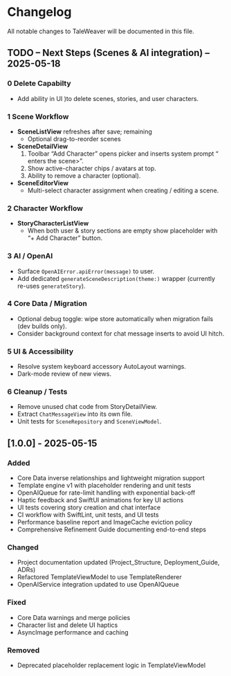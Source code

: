 # Changelog

All notable changes to TaleWeaver will be documented in this file.

## TODO – Next Steps (Scenes & AI integration) – 2025-05-18

### 0 Delete Capabilty
-   Add ability in UI )to delete scenes, stories, and user characters.

### 1 Scene Workflow
- **SceneListView** refreshes after save; remaining
  - Optional drag-to-reorder scenes
- **SceneDetailView**
  1. Toolbar “Add Character” opens picker and inserts system prompt “<Name> enters the scene>”.
  2. Show active-character chips / avatars at top.
  3. Ability to remove a character (optional).
- **SceneEditorView**
  - Multi-select character assignment when creating / editing a scene.

### 2 Character Workflow
- **StoryCharacterListView**
  - When both user & story sections are empty show placeholder with “+ Add Character” button.

### 3 AI / OpenAI
- Surface `OpenAIError.apiError(message)` to user.
- Add dedicated `generateSceneDescription(theme:)` wrapper (currently re-uses `generateStory`).

### 4 Core Data / Migration
- Optional debug toggle: wipe store automatically when migration fails (dev builds only).
- Consider background context for chat message inserts to avoid UI hitch.

### 5 UI & Accessibility
- Resolve system keyboard accessory AutoLayout warnings.
- Dark-mode review of new views.

### 6 Cleanup / Tests
- Remove unused chat code from StoryDetailView.
- Extract `ChatMessageView` into its own file.
- Unit tests for `SceneRepository` and `SceneViewModel`.

## [1.0.0] - 2025-05-15
### Added
- Core Data inverse relationships and lightweight migration support
- Template engine v1 with placeholder rendering and unit tests
- OpenAIQueue for rate-limit handling with exponential back-off
- Haptic feedback and SwiftUI animations for key UI actions
- UI tests covering story creation and chat interface
- CI workflow with SwiftLint, unit tests, and UI tests
- Performance baseline report and ImageCache eviction policy
- Comprehensive Refinement Guide documenting end-to-end steps

### Changed
- Project documentation updated (Project_Structure, Deployment_Guide, ADRs)
- Refactored TemplateViewModel to use TemplateRenderer
- OpenAIService integration updated to use OpenAIQueue

### Fixed
- Core Data warnings and merge policies
- Character list and delete UI haptics
- AsyncImage performance and caching

### Removed
- Deprecated placeholder replacement logic in TemplateViewModel
